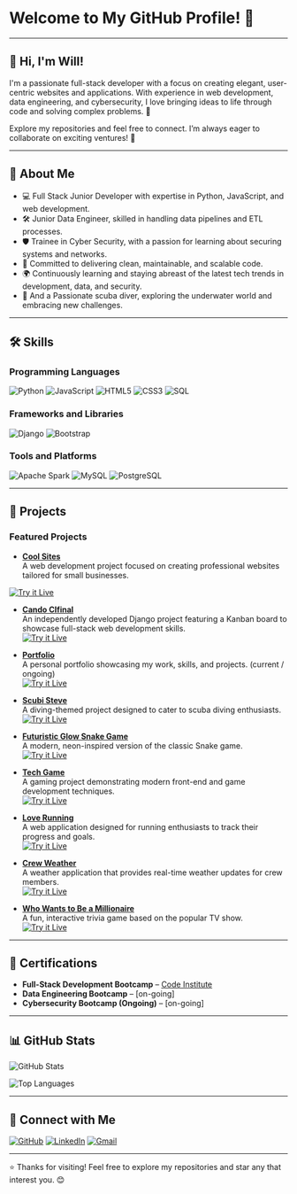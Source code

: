 # Welcome to My GitHub Profile! 👋

---

## 👋 Hi, I'm Will!  
I'm a passionate full-stack developer with a focus on creating elegant, user-centric websites and applications. With experience in web development, data engineering, and cybersecurity, I love bringing ideas to life through code and solving complex problems. 🚀

Explore my repositories and feel free to connect. I’m always eager to collaborate on exciting ventures! 🌟

---

## 🚀 About Me
- 💻 Full Stack Junior Developer with expertise in Python, JavaScript, and web development.
- 🛠️ Junior Data Engineer, skilled in handling data pipelines and ETL processes.
- 🛡️ Trainee in Cyber Security, with a passion for learning about securing systems and networks.
- 🎯 Committed to delivering clean, maintainable, and scalable code.
- 🌍 Continuously learning and staying abreast of the latest tech trends in development, data, and security.
- 🌊 And a Passionate scuba diver, exploring the underwater world and embracing new challenges.

---

## 🛠️ Skills

### Programming Languages
![Python](https://img.shields.io/badge/Python-3776AB?style=for-the-badge&logo=python&logoColor=white)
![JavaScript](https://img.shields.io/badge/JavaScript-F7DF1E?style=for-the-badge&logo=javascript&logoColor=black)
![HTML5](https://img.shields.io/badge/HTML5-E34F26?style=for-the-badge&logo=html5&logoColor=white)
![CSS3](https://img.shields.io/badge/CSS3-1572B6?style=for-the-badge&logo=css3&logoColor=white)
![SQL](https://img.shields.io/badge/SQL-4479A1?style=for-the-badge&logo=postgresql&logoColor=white)

### Frameworks and Libraries
![Django](https://img.shields.io/badge/Django-092E20?style=for-the-badge&logo=django&logoColor=white)
![Bootstrap](https://img.shields.io/badge/Bootstrap-7952B3?style=for-the-badge&logo=bootstrap&logoColor=white)

### Tools and Platforms
![Apache Spark](https://img.shields.io/badge/Apache%20Spark-E25A1C?style=for-the-badge&logo=apachespark&logoColor=white)
![MySQL](https://img.shields.io/badge/MySQL-4479A1?style=for-the-badge&logo=mysql&logoColor=white)
![PostgreSQL](https://img.shields.io/badge/PostgreSQL-336791?style=for-the-badge&logo=postgresql&logoColor=white)

---

## 🌟 Projects

### Featured Projects


- **[Cool Sites](https://github.com/wgwhitecoding/CoolSites)**  
 A web development project focused on creating professional websites tailored for small businesses.  
 <a href="https://wgwhitecoding.github.io/CoolSites/" target="_blank">
 <img src="https://img.shields.io/badge/Try%20it%20Live%21-1E1E2E?style=for-the-badge&logo=github&logoColor=cyan" alt="Try it Live"></a>

- **[Cando CIfinal](https://github.com/wgwhitecoding/Cando-CIfinal)**  
  An independently developed Django project featuring a Kanban board to showcase full-stack web development skills.  
  <a href="https://cando-ci-6dea2075e664.herokuapp.com/accounts/login/" target="_blank">
  <img src="https://img.shields.io/badge/Try%20it%20Live%21-1E1E2E?style=for-the-badge&logo=github&logoColor=cyan" alt="Try it Live"></a>

- **[Portfolio](https://github.com/wgwhitecoding/portfolio)**  
  A personal portfolio showcasing my work, skills, and projects. (current / ongoing)  
  <a href="https://cando-ci-6dea2075e664.herokuapp.com/accounts/login/" target="_blank">
  <img src="https://img.shields.io/badge/Try%20it%20Live%21-1E1E2E?style=for-the-badge&logo=github&logoColor=cyan" alt="Try it Live"></a>

- **[Scubi Steve](https://github.com/wgwhitecoding/scubisteve)**  
  A diving-themed project designed to cater to scuba diving enthusiasts.  
  <a href="https://wgwhitecoding.github.io/scubisteve/" target="_blank">
  <img src="https://img.shields.io/badge/Try%20it%20Live%21-1E1E2E?style=for-the-badge&logo=github&logoColor=cyan" alt="Try it Live"></a>

- **[Futuristic Glow Snake Game](https://github.com/wgwhitecoding/snake)**  
  A modern, neon-inspired version of the classic Snake game.  
  <a href="https://wgwhitecoding.github.io/snake/" target="_blank">
  <img src="https://img.shields.io/badge/Try%20it%20Live%21-1E1E2E?style=for-the-badge&logo=github&logoColor=cyan" alt="Try it Live"></a>

- **[Tech Game](https://github.com/wgwhitecoding/tech_game)**  
  A gaming project demonstrating modern front-end and game development techniques.  
  <a href="https://wgwhitecoding.github.io/tech_game/" target="_blank">
  <img src="https://img.shields.io/badge/Try%20it%20Live%21-1E1E2E?style=for-the-badge&logo=github&logoColor=cyan" alt="Try it Live"></a>

- **[Love Running](https://github.com/wgwhitecoding/Love-Running)**  
  A web application designed for running enthusiasts to track their progress and goals.  
  <a href="https://wgwhitecoding.github.io/Love-Running/" target="_blank">
  <img src="https://img.shields.io/badge/Try%20it%20Live%21-1E1E2E?style=for-the-badge&logo=github&logoColor=cyan" alt="Try it Live"></a>

- **[Crew Weather](https://github.com/ChrissyLV/crew-weather)**  
  A weather application that provides real-time weather updates for crew members.  
  <a href="https://chrissylv.github.io/crew-weather/" target="_blank">
  <img src="https://img.shields.io/badge/Try%20it%20Live%21-1E1E2E?style=for-the-badge&logo=github&logoColor=cyan" alt="Try it Live"></a>

- **[Who Wants to Be a Millionaire](https://github.com/wgwhitecoding/who-wants-to-be-a-millionaire)**  
  A fun, interactive trivia game based on the popular TV show.  
  <a href="https://wgwhitecoding.github.io/Who-Wants-To-Be-A-Millionaire/" target="_blank">
  <img src="https://img.shields.io/badge/Try%20it%20Live%21-1E1E2E?style=for-the-badge&logo=github&logoColor=cyan" alt="Try it Live"></a>


 

---

## 🏅 Certifications  
- **Full-Stack Development Bootcamp** – [Code Institute]([https://codeinstitute.net](https://www.credential.net/836b8c9a-476f-41ca-a3be-abe512bdfd22#acc.wAy4P98S))  
- **Data Engineering Bootcamp** – [on-going]  
- **Cybersecurity Bootcamp (Ongoing)** – [on-going]  

---

## 📊 GitHub Stats
![GitHub Stats](https://github-readme-stats.vercel.app/api?username=wgwhitecoding&show_icons=true&theme=radical)

![Top Languages](https://github-readme-stats.vercel.app/api/top-langs/?username=wgwhitecoding&layout=compact&theme=radical)

---

## 🤝 Connect with Me

[![GitHub](https://img.shields.io/badge/GitHub-181717?style=for-the-badge&logo=github&logoColor=white)](https://github.com/wgwhitecoding)
[![LinkedIn](https://img.shields.io/badge/LinkedIn-0077B5?style=for-the-badge&logo=linkedin&logoColor=white)](https://www.linkedin.com/in/walidwillwhite/)
[![Gmail](https://img.shields.io/badge/Gmail-D14836?style=for-the-badge&logo=gmail&logoColor=white)](mailto:walidwillwhite@gmail.com)


---

⭐️ Thanks for visiting! Feel free to explore my repositories and star any that interest you. 😊

